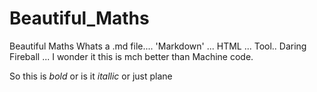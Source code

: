 # Beautiful_Maths
Beautiful Maths
Whats a .md file.... 'Markdown' ... HTML ... Tool.. Daring Fireball ... I wonder it this is mch better than Machine code.

So this is *bold* or is it _itallic_ or just plane
